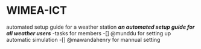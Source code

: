 # WIMEA-ICT</br>
automated setup guide for a weather station
***an automated setup guide for all weather users***
-tasks for members
-[] @munddu for setting up automatic simulation
-[] @mawandahenry for mannual setting
